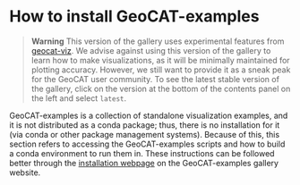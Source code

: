 # How to install GeoCAT-examples
> **Warning**
>    This version of the gallery uses experimental features from [geocat-viz](https://github.com/NCAR/geocat-viz>). We advise against using this version of the gallery to learn how to make visualizations, as it will be minimally maintained for plotting accuracy. However, we still want to provide it as a sneak peak for the GeoCAT user community. To see the latest stable version of the gallery, click on the version at the bottom of the contents panel on the left and select ``latest``.

GeoCAT-examples is a collection of standalone visualization examples, and it is not distributed as a conda package;
thus, there is no installation for it (via conda or other package management systems). Because of this, this section
refers to accessing the GeoCAT-examples scripts and how to build a conda environment to run them in. These instructions
can be followed better through the [installation webpage](https://geocat-examples.readthedocs.io/en/latest/install.html)
on the GeoCAT-examples gallery website.
